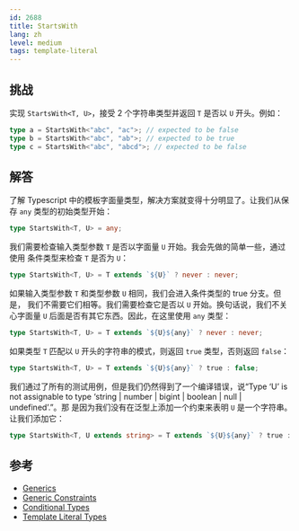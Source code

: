 ```yaml
---
id: 2688
title: StartsWith
lang: zh
level: medium
tags: template-literal
---
```


## 挑战

实现 `StartsWith<T, U>`，接受 2 个字符串类型并返回 `T` 是否以 `U` 开头。例如：

```typescript
type a = StartsWith<"abc", "ac">; // expected to be false
type b = StartsWith<"abc", "ab">; // expected to be true
type c = StartsWith<"abc", "abcd">; // expected to be false
```

## 解答

了解 Typescript 中的模板字面量类型，解决方案就变得十分明显了。让我们从保存 `any`
类型的初始类型开始：

```typescript
type StartsWith<T, U> = any;
```

我们需要检查输入类型参数 `T` 是否以字面量 `U` 开始。我会先做的简单一些，通过使用
条件类型来检查 `T` 是否为 `U`：

```typescript
type StartsWith<T, U> = T extends `${U}` ? never : never;
```

如果输入类型参数 `T` 和类型参数 `U` 相同，我们会进入条件类型的 true 分支。但是，
我们不需要它们相等。我们需要检查它是否以 `U` 开始。换句话说，我们不关心字面量
`U` 后面是否有其它东西。因此，在这里使用 `any` 类型：

```typescript
type StartsWith<T, U> = T extends `${U}${any}` ? never : never;
```

如果类型 `T` 匹配以 `U` 开头的字符串的模式，则返回 `true` 类型，否则返回
`false`：

```typescript
type StartsWith<T, U> = T extends `${U}${any}` ? true : false;
```

我们通过了所有的测试用例，但是我们仍然得到了一个编译错误，说“Type ‘U’ is not
assignable to type ‘string | number | bigint | boolean | null | undefined’.”。那
是因为我们没有在泛型上添加一个约束来表明 `U` 是一个字符串。让我们添加它：

```typescript
type StartsWith<T, U extends string> = T extends `${U}${any}` ? true : false;
```

## 参考

- [Generics](https://www.typescriptlang.org/docs/handbook/2/generics.html)
- [Generic Constraints](https://www.typescriptlang.org/docs/handbook/2/generics.html#generic-constraints)
- [Conditional Types](https://www.typescriptlang.org/docs/handbook/2/conditional-types.html)
- [Template Literal Types](https://www.typescriptlang.org/docs/handbook/2/template-literal-types.html)
